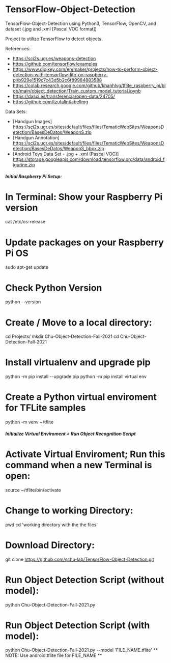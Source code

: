 # TensorFlow-Object-Detection
TensorFlow-Object-Detection using Python3, TensorFlow, OpenCV, and dataset (.jpg and .xml [Pascal VOC format])

Project to utilize TensorFlow to detect objects. 

References: 
* https://sci2s.ugr.es/weapons-detection
* https://github.com/tensorflow/examples
* https://www.digikey.com/en/maker/projects/how-to-perform-object-detection-with-tensorflow-lite-on-raspberry-pi/b929e1519c7c43d5b2c6f89984883588
* https://colab.research.google.com/github/khanhlvg/tflite_raspberry_pi/blob/main/object_detection/Train_custom_model_tutorial.ipynb
* https://dasci.es/transferencia/open-data/24705/
* https://github.com/tzutalin/labelImg

Data Sets:
* [Handgun Images] https://sci2s.ugr.es/sites/default/files/files/TematicWebSites/WeaponsDetection/BasesDeDatos/WeaponS.zip
* [Handgun Annotation] https://sci2s.ugr.es/sites/default/files/files/TematicWebSites/WeaponsDetection/BasesDeDatos/WeaponS_bbox.zip
* [Android Toys Data Set - .jpg + .xml (Pascal VOC)] https://storage.googleapis.com/download.tensorflow.org/data/android_figurine.zip


##### Initial Raspberry Pi Setup: #####

# In Terminal: Show your Raspberry Pi version 
cat /etc/os-release

# Update packages on your Raspberry Pi OS
sudo apt-get update

# Check Python Version
python --version

# Create / Move to a local directory:
cd Projects/
mkdir Chu-Object-Detection-Fall-2021
cd Chu-Object-Detection-Fall-2021

# Install virtualenv and upgrade pip
python -m pip install --upgrade pip
python -m pip install virtual env

# Create a Python virtual enviroment for TFLite samples
python -m venv ~/tflite


##### Initialize Virtual Enviroment + Run Object Recognition Script #####
# Activate Virtual Enviroment; Run this command when a new Terminal is open:
source ~/tflite/bin/activate

# Change to working Directory:
pwd
cd 'working directory with the the files'

# Download Directory:
git clone https://github.com/schu-lab/TensorFlow-Object-Detection.git

# Run Object Detection Script (without model):
python Chu-Object-Detection-Fall-2021.py

# Run Object Detection Script (with model):
python Chu-Object-Detection-Fall-2021.py --model 'FILE_NAME.tflite'
** NOTE: Use android.tflite file for FILE_NAME **
